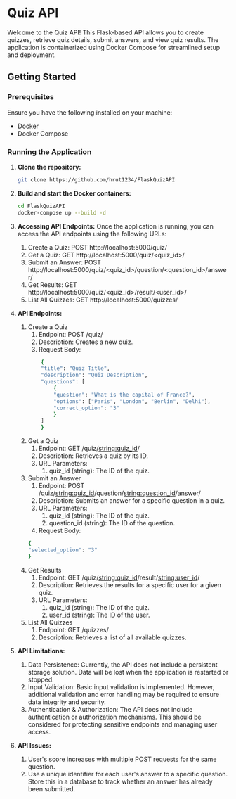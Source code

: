 # Quiz API

Welcome to the Quiz API! This Flask-based API allows you to create quizzes, retrieve quiz details, submit answers, and view quiz results. The application is containerized using Docker Compose for streamlined setup and deployment.

## Getting Started

### Prerequisites

Ensure you have the following installed on your machine:

- Docker
- Docker Compose

### Running the Application

1. **Clone the repository:**

   ```bash
   git clone https://github.com/hrut1234/FlaskQuizAPI
   ```
   

2. **Build and start the Docker containers:**
    ```bash
    cd FlaskQuizAPI
    docker-compose up --build -d
    ```

3. **Accessing API Endpoints:**
    Once the application is running, you can access the API endpoints using the following URLs:
    
    1. Create a Quiz: POST http://localhost:5000/quiz/
    2. Get a Quiz: GET http://localhost:5000/quiz/<quiz_id>/
    3. Submit an Answer: POST http://localhost:5000/quiz/<quiz_id>/question/<question_id>/answer/
    4. Get Results: GET http://localhost:5000/quiz/<quiz_id>/result/<user_id>/
    5. List All Quizzes: GET http://localhost:5000/quizzes/
  

4. **API Endpoints:**
    1. Create a Quiz
        1. Endpoint: POST /quiz/
        2. Description: Creates a new quiz.
        3. Request Body:
        ```bash
            {
            "title": "Quiz Title",
            "description": "Quiz Description",
            "questions": [
                {
                "question": "What is the capital of France?",
                "options": ["Paris", "London", "Berlin", "Delhi"],
                "correct_option": "3"
                }
            ]
            }
        ```
    2. Get a Quiz
        1. Endpoint: GET /quiz/<string:quiz_id>/
        2. Description: Retrieves a quiz by its ID.
        3. URL Parameters:
            1. quiz_id (string): The ID of the quiz.
    3. Submit an Answer
        1. Endpoint: POST /quiz/<string:quiz_id>/question/<string:question_id>/answer/
        2. Description: Submits an answer for a specific question in a quiz.
        3. URL Parameters:
            1. quiz_id (string): The ID of the quiz.
            2. question_id (string): The ID of the question.
        4. Request Body:
        ```bash
        {
        "selected_option": "3"
        }
        ```
    4. Get Results
        1. Endpoint: GET /quiz/<string:quiz_id>/result/<string:user_id>/
        2. Description: Retrieves the results for a specific user for a given quiz.
        3. URL Parameters:
            1. quiz_id (string): The ID of the quiz.
            2. user_id (string): The ID of the user.
    5. List All Quizzes
        1. Endpoint: GET /quizzes/
        2. Description: Retrieves a list of all available quizzes.

4. **API Limitations:**
    1. Data Persistence: Currently, the API does not include a persistent storage solution. Data will be lost when the application is restarted or stopped.
    2. Input Validation: Basic input validation is implemented. However, additional validation and error handling may be required to ensure data integrity and security.
    3. Authentication & Authorization: The API does not include authentication or authorization mechanisms. This should be considered for protecting sensitive endpoints and managing user access.

5. **API Issues:**
    1. User's score increases with multiple POST requests for the same question.
    2. Use a unique identifier for each user's answer to a specific question. Store this in a database to track whether an answer has already been submitted.
